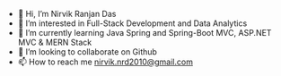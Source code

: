 - 👋 Hi, I’m Nirvik Ranjan Das
- 👀 I’m interested in Full-Stack Development and Data Analytics
- 🌱 I’m currently learning Java Spring and Spring-Boot MVC, ASP.NET MVC & MERN Stack
- 💞️ I’m looking to collaborate on Github
- 📫 How to reach me nirvik.nrd2010@gmail.com

<!---
Nirvik663/Nirvik663 is a ✨ special ✨ repository because its `README.md` (this file) appears on your GitHub profile.
You can click the Preview link to take a look at your changes.
--->
